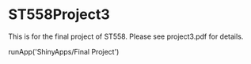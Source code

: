 # ST558Project3

This is for the final project of ST558.  Please see project3.pdf for details.


runApp('ShinyApps/Final Project')
